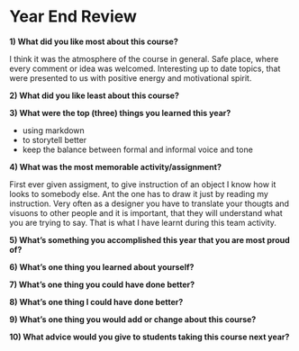 # Year End Review

**1) What did you like most about this course?**

I think it was the atmosphere of the course in general. Safe place, where every comment or idea was welcomed. Interesting up to date topics,
that were presented to us with positive energy and motivational spirit.

**2) What did you like least about this course?**


**3) What were the top (three) things you learned this year?**

- using markdown
- to storytell better
- keep the balance between formal and informal voice and tone

**4) What was the most memorable activity/assignment?**

First ever given assigment, to give instruction of an object I know how it looks to somebody else. Ant the one has to draw it just by reading my instruction.
Very often as a designer you have to translate your thougts and visuons to other people and it is important, that they will understand what you are trying to say.
That is what I have learnt during this team activity.

**5) What’s something you accomplished this year that you are most proud of?**

**6) What’s one thing you learned about yourself?**

**7) What’s one thing you could have done better?**

**8) What’s one thing I could have done better?**

**9) What’s one thing you would add or change about this course?**

**10) What advice would you give to students taking this course next year?**
